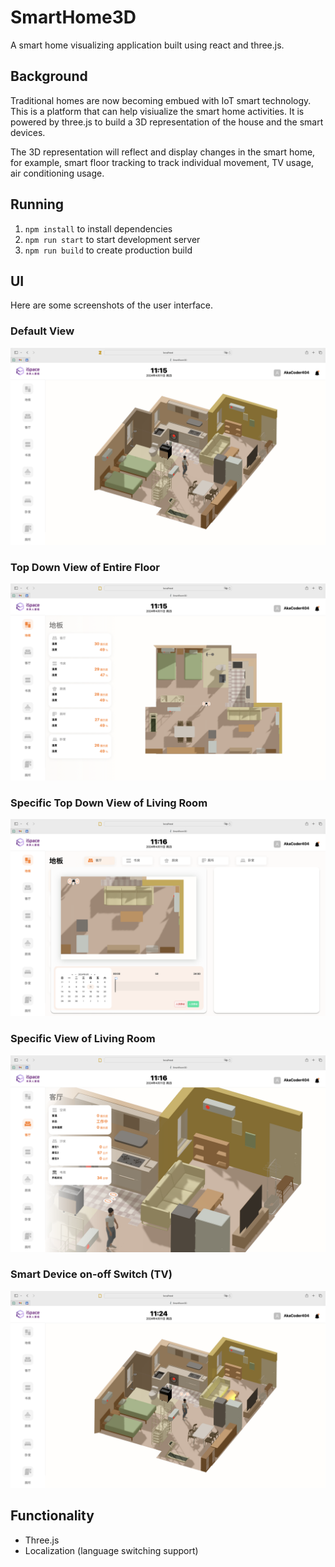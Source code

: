 # SmartHome3D
A smart home visualizing application built using react and three.js.

## Background
Traditional homes are now becoming embued with IoT smart technology. This is a platform that can help visiualize the smart home activities. It is powered by three.js to build a 3D representation of the house and the smart devices. 

The 3D representation will reflect and display changes in the smart home, for example, smart floor tracking to track individual movement, TV usage, air conditioning usage. 

## Running
1. `npm install` to install dependencies
2. `npm run start` to start development server
3. `npm run build` to create production build

## UI
Here are some screenshots of the user interface.

### Default View
![alt text](./images/image.png)

### Top Down View of Entire Floor
![alt text](./images/image-1.png)

### Specific Top Down View of Living Room
![alt text](./images/image-3.png)

### Specific View of Living Room
![alt text](./images/image-2.png)

### Smart Device on-off Switch (TV)
![alt text](./images/image-4.png)

## Functionality
- Three.js
- Localization (language switching support)